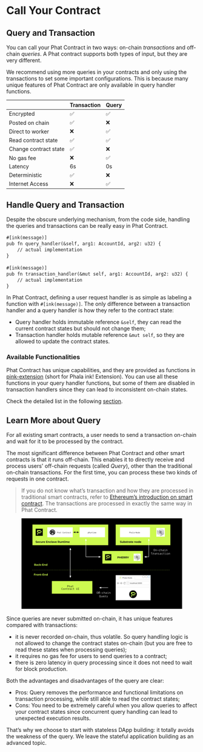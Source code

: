 # Call Your Contract

## Query and Transaction <a href="#query-and-transaction" id="query-and-transaction"></a>

You can call your Phat Contract in two ways: on-chain _transactions_ and off-chain _queries_. A Phat contract supports both types of input, but they are very different.

We recommend using more queries in your contracts and only using the transactions to set some important configurations. This is because many unique features of Phat Contract are only available in query handler functions.

|                       | Transaction | Query |
| --------------------- | ----------- | ----- |
| Encrypted             | ✅           | ✅     |
| Posted on chain       | ✅           | ❌     |
| Direct to worker      | ❌           | ✅     |
| Read contract state   | ✅           | ✅     |
| Change contract state | ✅           | ❌     |
| No gas fee            | ❌           | ✅     |
| Latency               | 6s          | 0s    |
| Deterministic         | ✅           | ❌     |
| Internet Access       | ❌           | ✅     |

## Handle Query and Transaction <a href="#handle-query-and-transaction" id="handle-query-and-transaction"></a>

Despite the obscure underlying mechanism, from the code side, handling the queries and transactions can be really easy in Phat Contract.

```
#[ink(message)]
pub fn query_handler(&self, arg1: AccountId, arg2: u32) {
    // actual implementation
}

#[ink(message)]
pub fn transaction_handler(&mut self, arg1: AccountId, arg2: u32) {
    // actual implementation
}
```

In Phat Contract, defining a user request handler is as simple as labeling a function with `#[ink(message)]`. The only difference between a transaction handler and a query handler is how they refer to the contract state:

* Query handler holds immutable reference `&self`, they can read the current contract states but should not change them;
* Transaction handler holds mutable reference `&mut self`, so they are allowed to update the contract states.

### Available Functionalities <a href="#available-functionalities" id="available-functionalities"></a>

Phat Contract has unique capabilities, and they are provided as functions in [pink-extension](https://github.com/Phala-Network/phala-blockchain/tree/master/crates/pink) (short for Phala ink! Extension). You can use all these functions in your query handler functions, but some of them are disabled in transaction handlers since they can lead to inconsistent on-chain states.

Check the detailed list in the following [section](broken-reference).

## Learn More about Query <a href="#learn-more-about-query" id="learn-more-about-query"></a>

For all existing smart contracts, a user needs to send a transaction on-chain and wait for it to be processed by the contract.

The most significant difference between Phat Contract and other smart contracts is that it runs off-chain. This enables it to directly receive and process users' off-chain requests (called _Query_), other than the traditional on-chain transactions. For the first time, you can process these two kinds of requests in one contract.

> If you do not know what’s transaction and how they are processed in traditional smart contracts, refer to [Ethereum’s introduction on smart contract](https://ethereum.org/en/developers/docs/smart-contracts/). The transactions are processed in exactly the same way in Phat Contract.

<figure><img src="../../../../.gitbook/assets/general-node-design.png" alt=""><figcaption></figcaption></figure>

Since queries are never submitted on-chain, it has unique features compared with transactions:

* it is never recorded on-chain, thus volatile. So query handling logic is not allowed to change the contract states on-chain (but you are free to read these states when processing queries);
* it requires no gas fee for users to send queries to a contract;
* there is zero latency in query processing since it does not need to wait for block production.

Both the advantages and disadvantages of the query are clear:

* Pros: Query removes the performance and functional limitations on transaction processing, while still able to read the contract states;
* Cons: You need to be extremely careful when you allow queries to affect your contract states since concurrent query handling can lead to unexpected execution results.

That’s why we choose to start with stateless DApp building: it totally avoids the weakness of the query. We leave the stateful application building as an advanced topic.
